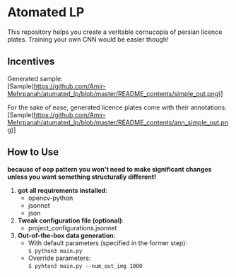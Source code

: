 # Atomated LP
This repository helps you create a veritable cornucopia of persian licence plates. 
Training your own CNN would be easier though!

## Incentives 
Generated sample:\
 [Sample(https://github.com/Amir-Mehrpanah/atumated_lp/blob/master/README_contents/simple_out.png)]

For the sake of ease, generated licence plates come with their annotations: \
[Sample(https://github.com/Amir-Mehrpanah/atumated_lp/blob/master/README_contents/ann_simple_out.png)] 

## How to Use
**because of oop pattern you won't need to make significant changes 
unless you want something structurally different!**
1. **got all requirements installed**:
    * opencv-python
    * jsonnet 
    * json
2. **Tweak configuration file (optional)**:
    * project_configurations.jsonnet
3. **Out-of-the-box data generation**:
    * With default parameters (specified in the former step):\
    ```$ python3 main.py```
    * Override parameters:\
    ```$ pyhton3 main.py --num_out_img 1000```
